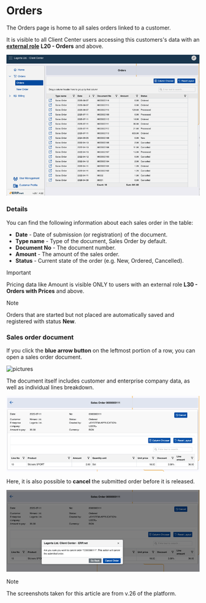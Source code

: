 # Orders

The Orders page is home to all sales orders linked to a customer.

It is visible to all Client Center users accessing this customers's data with an **[external role](../sales/customers/external-access.md#roles)** **L20 - Orders** and above.

![pictures](pictures/orders_screen_new.png)

### Details

You can find the following information about each sales order in the table:

- **Date** - Date of submission (or registration) of the document.
- **Type name** - Type of the document, Sales Order by default.
- **Document No** - The document number.
- **Amount** - The amount of the sales order. 
- **Status** - Current state of the order (e.g. New, Ordered, Cancelled).

> [!Important]
>
> Pricing data like Amount is visible ONLY to users with an external role **L30 - Orders with Prices** and above.

> [!NOTE]
>
> Orders that are started but not placed are automatically saved and registered with status **New**.

### Sales order document 

If you click the **blue arrow button** on the leftmost portion of a row, you can open a sales order document.

![pictures](pictures/order_select.png)

The document itself includes customer and enterprise company data, as well as individual lines breakdown.

![pictures](pictures/order_details.png)

Here, it is also possible to **cancel** the submitted order before it is released.

![pictures](pictures/cancel_order.png)

> [!NOTE]
> 
> The screenshots taken for this article are from v.26 of the platform.
